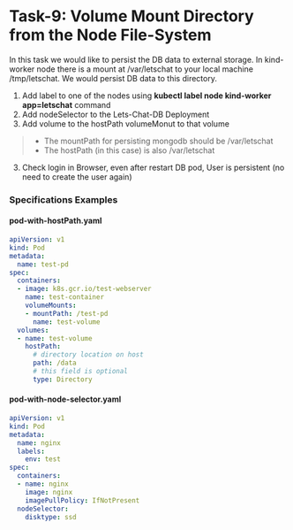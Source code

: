 # Task-9: Volume Mount Directory from the Node File-System
In this task we would like to persist the DB data to external storage.
In kind-worker node there is a mount at /var/letschat to your local machine /tmp/letschat.
We would persist DB data to this directory.
1. Add label to one of the nodes using **kubectl label node kind-worker app=letschat** command
2. Add nodeSelector to the Lets-Chat-DB Deployment
3. Add volume to the hostPath volumeMonut to that volume
  > * The mountPath for persisting mongodb should be /var/letschat
  > * The hostPath (in this case) is also /var/letschat 
3. Check login in Browser, even after restart DB pod, User is persistent (no need to create the user again)

  
### Specifications Examples
#### pod-with-hostPath.yaml
```yaml
apiVersion: v1
kind: Pod
metadata:
  name: test-pd
spec:
  containers:
  - image: k8s.gcr.io/test-webserver
    name: test-container
    volumeMounts:
    - mountPath: /test-pd
      name: test-volume
  volumes:
  - name: test-volume
    hostPath:
      # directory location on host
      path: /data
      # this field is optional
      type: Directory
```
#### pod-with-node-selector.yaml
```yaml
apiVersion: v1
kind: Pod
metadata:
  name: nginx
  labels:
    env: test
spec:
  containers:
  - name: nginx
    image: nginx
    imagePullPolicy: IfNotPresent
  nodeSelector:
    disktype: ssd
```
